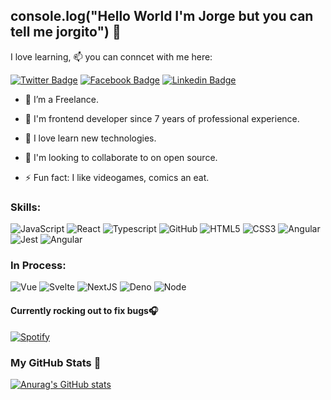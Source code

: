## console.log("Hello World I'm Jorge but you can tell me jorgito") 👋

I love learning, 📫  you can conncet with me here:

[![Twitter Badge](https://img.shields.io/badge/-jorge-blue?style=plastic&logo=Twitter&logoColor=white&link=https://twitter.com/Sjorge23/)](https://twitter.com/Sjorge23)
[![Facebook Badge](https://img.shields.io/badge/-jorge-blue?style=plastic&logo=Facebook&logoColor=white&link=https://www.facebook.com/jorge.mejiamichay/)](https://www.facebook.com/jorge.mejiamichay/)
[![Linkedin Badge](https://img.shields.io/badge/-jorge-blue?style=plastic&logo=Linkedin&logoColor=white&link=https://www.linkedin.com/in/jorge-mejia-michay/)](https://www.linkedin.com/in/jorge-mejia-michay/)

- 🔭 I’m a Freelance.
- 💬 I'm frontend developer since 7 years of professional experience. 

- 🌱 I love learn new technologies.

- 👯 I'm looking to collaborate to on open source. 

- ⚡️ Fun fact: I like videogames, comics an eat.

### Skills:

![JavaScript](https://img.shields.io/badge/JavaScript-323330?style=for-the-badge&logo=javascript&logoColor=F7DF1E) ![React](https://img.shields.io/badge/React-20232A?style=for-the-badge&logo=react&logoColor=61DAFB)  ![Typescript](	https://img.shields.io/badge/TypeScript-007ACC?style=for-the-badge&logo=typescript&logoColor=white) ![GitHub](	https://img.shields.io/badge/GitHub-100000?style=for-the-badge&logo=github&logoColor=white)  ![HTML5](https://img.shields.io/badge/HTML5-E34F26?style=for-the-badge&logo=html5&logoColor=white)
  ![CSS3](https://img.shields.io/badge/CSS3-1572B6?style=for-the-badge&logo=css3&logoColor=white) ![Angular](https://img.shields.io/badge/Angular-DD0031?style=for-the-badge&logo=angular&logoColor=white)   ![Jest](	https://img.shields.io/badge/Jest-C21325?style=for-the-badge&logo=jest&logoColor=white) ![Angular](https://img.shields.io/badge/Angular-DD0031?style=for-the-badge&logo=angular&logoColor=white)

### In Process:

![Vue](https://img.shields.io/badge/Vue.js-35495E?style=for-the-badge&logo=vuedotjs&logoColor=4FC08D) ![Svelte](https://img.shields.io/badge/Svelte-4A4A55?style=for-the-badge&logo=svelte&logoColor=FF3E00) ![NextJS](	https://img.shields.io/badge/next.js-000000?style=for-the-badge&logo=nextdotjs&logoColor=white) ![Deno](	https://img.shields.io/badge/Deno-464647?style=for-the-badge&logo=deno&logoColor=white) ![Node](https://img.shields.io/badge/Node.js-339933?style=for-the-badge&logo=nodedotjs&logoColor=white)

#### Currently rocking out  to  fix bugs🎧️
[![Spotify](https://skywalker-utilities.vercel.app/api/spotify?background_color=0f0f0f)](https://open.spotify.com/track/7FriPHzt3ALYFQhJdca1UL?si=701c8a30bec94086)

### My GitHub Stats 🚀

[![Anurag's GitHub stats](https://github-readme-stats.vercel.app/api?username=Sjlmejia&&theme=radical)](https://github.com/anuraghazra/github-readme-stats)

<!--
<!--
**Sjlmejia/Sjlmejia** is a ✨ _special_ ✨ repository because its `README.md` (this file) appears on your GitHub profile.

Here are some ideas to get you started:

- 🔭 I’m currently working on ...
-  I’m currently learning ...
- 👯 I’m looking to collaborate on ...
- 🤔 I’m looking for help with ...
- 💬 Ask me about ...
- 📫 How to reach me: ...
- 😄 Pronouns: ...
- ⚡ Fun fact: ...
-->
